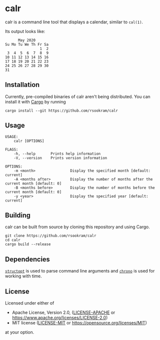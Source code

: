 # calr

calr is a command line tool that displays a calendar, similar to `cal(1)`.

Its output looks like:

```
      May 2020
Su Mo Tu We Th Fr Sa
                1  2
 3  4  5  6  7  8  9
10 11 12 13 14 15 16
17 18 19 20 21 22 23
24 25 26 27 28 29 30
31
```

## Installation

Currently, pre-compiled binaries of calr aren't being distributed. You can
install it with
[Cargo](https://doc.rust-lang.org/cargo/getting-started/installation.html) by
running

```
cargo install --git https://github.com/rsookram/calr
```

## Usage

```
USAGE:
    calr [OPTIONS]

FLAGS:
    -h, --help       Prints help information
    -V, --version    Prints version information

OPTIONS:
    -m <month>                Display the specified month [default: current]
    -A <months after>         Display the number of months after the current month [default: 0]
    -B <months before>        Display the number of months before the current month [default: 0]
    -y <year>                 Display the specified year [default: current]
```

## Building

calr can be built from source by cloning this repository and using Cargo.

```
git clone https://github.com/rsookram/calr
cd calr
cargo build --release
```

## Dependencies

[`structopt`](https://crates.io/crates/structopt) is used to parse command line
arguments and [`chrono`](https://crates.io/crates/chrono) is used for working
with time.

## License

Licensed under either of

 * Apache License, Version 2.0, ([LICENSE-APACHE](LICENSE-APACHE) or
   https://www.apache.org/licenses/LICENSE-2.0)
 * MIT license ([LICENSE-MIT](LICENSE-MIT) or
   https://opensource.org/licenses/MIT)

at your option.
